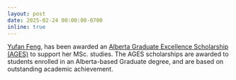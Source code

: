 ```yaml
---
layout: post
date: 2025-02-24 00:00:00-0700
inline: true
---
```

[Yufan Feng](/labmembers/), has been awarded an [Alberta Graduate Excellence Scholarship (AGES)](https://grad.ucalgary.ca/awards/award-opportunities/ages) to support her MSc. studies. The AGES scholarships are awarded to students enrolled in an Alberta-based Graduate degree, and are based on outstanding academic achievement.